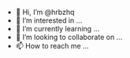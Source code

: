 - 👋 Hi, I’m @hrbzhq
- 👀 I’m interested in ...
- 🌱 I’m currently learning ...
- 💞️ I’m looking to collaborate on ...
- 📫 How to reach me ...

<!---
hrbzhq/hrbzhq is a ✨ special ✨ repository because its `README.md` (this file) appears on your GitHub profile.
You can click the Preview link to take a look at your changes.
--->
